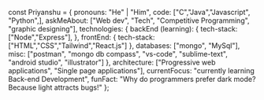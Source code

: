 const Priyanshu = {
    pronouns: "He" | "Him",
    code: ["C","Java","Javascript", "Python",],
    askMeAbout: ["Web dev", "Tech", "Competitive Programming", "graphic designing"],
    technologies: {
        backEnd (learning): {
            tech-stack: ["Node","Express"],
        },
        frontEnd: {
            tech-stack: ["HTML","CSS","Tailwind","React.js"]
        },
        databases: ["mongo", "MySql"],
        misc: ["postman", "mongo db compass", "vs-code", "sublime-text", "android studio", "illustrator"]
    },
    architecture: ["Progressive web applications", "Single page applications"],
    currentFocus: "currently learning Back-end Development",
    funFact: "Why do programmers prefer dark mode? Because light attracts bugs!"
};
